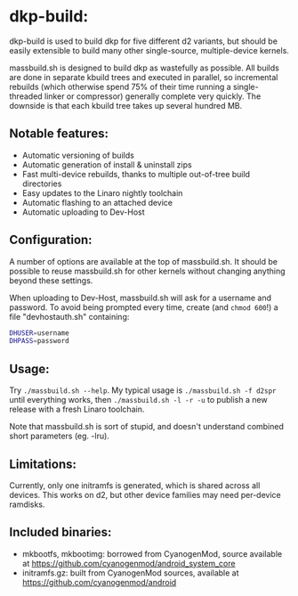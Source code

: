 dkp-build:
==========

dkp-build is used to build dkp for five different d2 variants, but should be easily extensible to build many other single-source, multiple-device kernels.

massbuild.sh is designed to build dkp as wastefully as possible.  All builds are done in separate kbuild trees and executed in parallel, so incremental rebuilds (which otherwise spend 75% of their time running a single-threaded linker or compressor) generally complete very quickly.  The downside is that each kbuild tree takes up several hundred MB.

Notable features:
-----------------

- Automatic versioning of builds
- Automatic generation of install & uninstall zips
- Fast multi-device rebuilds, thanks to multiple out-of-tree build directories
- Easy updates to the Linaro nightly toolchain
- Automatic flashing to an attached device
- Automatic uploading to Dev-Host

Configuration:
--------------

A number of options are available at the top of massbuild.sh.  It should be possible to reuse massbuild.sh for other kernels without changing anything beyond these settings.

When uploading to Dev-Host, massbuild.sh will ask for a username and password.  To avoid being prompted every time, create (and ```chmod 600```!) a file "devhostauth.sh" containing:
```sh
DHUSER=username
DHPASS=password
```

Usage:
------

Try ```./massbuild.sh --help```.  My typical usage is ```./massbuild.sh -f d2spr``` until everything works, then ```./massbuild.sh -l -r -u``` to publish a new release with a fresh Linaro toolchain.

Note that massbuild.sh is sort of stupid, and doesn't understand combined short parameters (eg. -lru).

Limitations:
------------

Currently, only one initramfs is generated, which is shared across all devices.  This works on d2, but other device families may need per-device ramdisks.

Included binaries:
------------------

- mkbootfs, mkbootimg: borrowed from CyanogenMod, source available at <https://github.com/cyanogenmod/android_system_core>
- initramfs.gz: built from CyanogenMod sources, available at <https://github.com/cyanogenmod/android>
